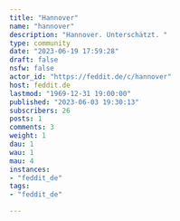 ```yaml
---
title: "Hannover" 
name: "hannover"
description: "Hannover. Unterschätzt. "
type: community
date: "2023-06-19 17:59:28"
draft: false
nsfw: false
actor_id: "https://feddit.de/c/hannover"
host: feddit.de
lastmod: "1969-12-31 19:00:00"
published: "2023-06-03 19:30:13"
subscribers: 26
posts: 1
comments: 3
weight: 1
dau: 1
wau: 1
mau: 4
instances:
- "feddit_de"
tags: 
- "feddit_de"

---
```

